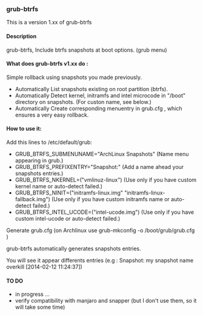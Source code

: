 ### grub-btrfs


This is a version 1.xx of grub-btrfs

#### Description

grub-btrfs, Include btrfs snapshots at boot options. (grub menu)

#### What does grub-btrfs v1.xx do :

Simple rollback using snapshots you made previously.

- Automatically List snapshots existing on root partition (btrfs).
- Automatically Detect kernel, initramfs and intel microcode in "/boot" directory on snapshots. (For custon name, see below.)
- Automatically Create corresponding menuentry in grub.cfg , which ensures a very easy rollback.


#### How to use it:

Add this lines to /etc/default/grub:

* GRUB_BTRFS_SUBMENUNAME="ArchLinux Snapshots" 					(Name menu appearing in grub.)
* GRUB_BTRFS_PREFIXENTRY="Snapshot:"        		   			(Add a name ahead your snapshots entries.)
* GRUB_BTRFS_NKERNEL=("vmlinuz-linux") 		 				(Use only if you have custom kernel name or auto-detect failed.)
* GRUB_BTRFS_NINIT=("initramfs-linux.img" "initramfs-linux-fallback.img")	(Use only if you have custom initramfs name or auto-detect failed.)
* GRUB_BTRFS_INTEL_UCODE=("intel-ucode.img") 					(Use only if you have custom intel-ucode or auto-detect failed.)

Generate grub.cfg (on Archlinux use grub-mkconfig -o /boot/grub/grub.cfg )

grub-btrfs automatically generates snapshots entries.

You will see it appear differents entries (e.g : Snapshot: my snapshot name overkill [2014-02-12 11:24:37])


#### TO DO

* in progress ...
* verify compatibility with manjaro and snapper (but I don't use them, so it will take some time)
